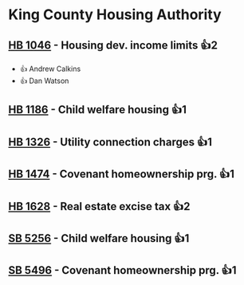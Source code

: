 # King County Housing Authority

## [HB 1046](/bill/2023-24/hb/1046/) - Housing dev. income limits 👍2  
* 👍 Andrew Calkins
* 👍 Dan Watson

## [HB 1186](/bill/2023-24/hb/1186/) - Child welfare housing 👍1  

## [HB 1326](/bill/2023-24/hb/1326/) - Utility connection charges 👍1  

## [HB 1474](/bill/2023-24/hb/1474/) - Covenant homeownership prg. 👍1  

## [HB 1628](/bill/2023-24/hb/1628/) - Real estate excise tax 👍2  

## [SB 5256](/bill/2023-24/sb/5256/) - Child welfare housing 👍1  

## [SB 5496](/bill/2023-24/sb/5496/) - Covenant homeownership prg. 👍1  